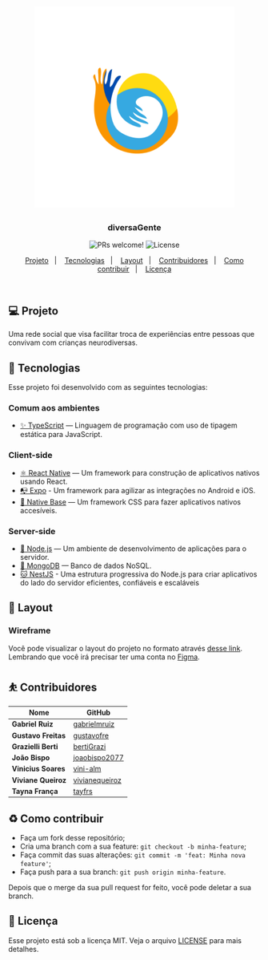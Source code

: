 <meta charset="utf-8">

<h1 align="center">
    <img alt="Logo diversaGente" title="#diversaGente" src=".github/images/logo.png" width="400px" />
</h1>

<h3 align="center">
  diversaGente
</h3>

<p align="center">
 <img src="https://img.shields.io/static/v1?label=PRs&message=welcome&color=FA9600&labelColor=1C1C1C" alt="PRs welcome!" />

  <img alt="License" src="https://img.shields.io/static/v1?label=license&message=MIT&color=FA9600&labelColor=1C1C1C" />
</p>

<p align="center">
  <a href="#-projeto">Projeto</a>&nbsp;&nbsp;&nbsp;|&nbsp;&nbsp;&nbsp;
  <a href="#rocket-tecnologias">Tecnologias</a>&nbsp;&nbsp;&nbsp;|&nbsp;&nbsp;&nbsp;
  <a href="#-layout">Layout</a>&nbsp;&nbsp;&nbsp;|&nbsp;&nbsp;&nbsp;
  <a href="#-⛹️-contribuidores">Contribuidores</a>&nbsp;&nbsp;&nbsp;|&nbsp;&nbsp;&nbsp;
  <a href="#%EF%B8%8F-como-contribuir">Como contribuir</a>&nbsp;&nbsp;&nbsp;|&nbsp;&nbsp;&nbsp;
  <a href="#memo-licença">Licença</a>
</p>

<br>

## 💻 Projeto

Uma rede social que visa facilitar troca de experiências entre pessoas que convivam com crianças neurodiversas.

## :rocket: Tecnologias

Esse projeto foi desenvolvido com as seguintes tecnologias:

### Comum aos ambientes
- [✨ TypeScript](https://www.typescriptlang.org) — Linguagem de programação com uso de tipagem estática para JavaScript.

### Client-side
- [⚛ React Native](https://reactnative.dev) — Um framework para construção de aplicativos nativos usando React.
- [📭 Expo](https://expo.io/) - Um framework para agilizar as integrações no Android e iOS.
- [💅 Native Base](https://nativebase.io) — Um framework CSS para fazer aplicativos nativos accesíveis.

### Server-side
- [🧰 Node.js](https://nodejs.org/) — Um ambiente de desenvolvimento de aplicações para o servidor.
- [💾 MongoDB](https://www.mongodb.com) — Banco de dados NoSQL.
- [🐱 NestJS](https://nestjs.com/) - Uma estrutura progressiva do Node.js para criar aplicativos do lado do servidor eficientes, confiáveis e escaláveis

## 🔖 Layout

### Wireframe
Você pode visualizar o layout do projeto no formato através [desse link](https://www.figma.com/file/tAK6gFJICW2ClcDUpbAS5t/diversaGente?node-id=0%3A1). Lembrando que você irá precisar ter uma conta no [Figma](http://figma.com/).

## ⛹️ Contribuidores

| Nome                     | GitHub                                              |
| ------------------------ | --------------------------------------------------- |
| **Gabriel Ruiz**         | [gabrielmruiz](https://github.com/gabrielmruiz)     |
| **Gustavo Freitas**      | [gustavofre](https://github.com/gustavofre)         |
| **Grazielli Berti**      | [bertiGrazi](https://github.com/bertiGrazi)         |
| **João Bispo**           | [joaobispo2077](https://github.com/joaobispo2077)   |
| **Vinicius Soares**      | [vini-alm](https://github.com/vini-alm)             |
| **Viviane Queiroz**      | [vivianequeiroz](https://github.com/vivianequeiroz) |
| **Tayna França**         | [tayfrs](https://github.com/tayfrs)                 |


## ♻️ Como contribuir

-   Faça um fork desse repositório;
-   Cria uma branch com a sua feature: `git checkout -b minha-feature`;
-   Faça commit das suas alterações: `git commit -m 'feat: Minha nova feature'`;
-   Faça push para a sua branch: `git push origin minha-feature`.

Depois que o merge da sua pull request for feito, você pode deletar a sua branch.

## :memo: Licença

Esse projeto está sob a licença MIT. Veja o arquivo [LICENSE](LICENSE) para mais detalhes.

